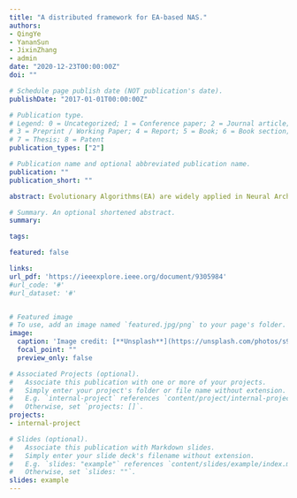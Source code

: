 ```yaml
---
title: "A distributed framework for EA-based NAS."
authors:
- QingYe
- YananSun
- JixinZhang
- admin
date: "2020-12-23T00:00:00Z"
doi: ""

# Schedule page publish date (NOT publication's date).
publishDate: "2017-01-01T00:00:00Z"

# Publication type.
# Legend: 0 = Uncategorized; 1 = Conference paper; 2 = Journal article;
# 3 = Preprint / Working Paper; 4 = Report; 5 = Book; 6 = Book section;
# 7 = Thesis; 8 = Patent
publication_types: ["2"]

# Publication name and optional abbreviated publication name.
publication: ""
publication_short: ""

abstract: Evolutionary Algorithms(EA) are widely applied in Neural Architecture Search(NAS) and have achieved appealing results. Different EA-based NAS algorithms may utilize different encoding schemes for network representation, while they have the same workflow (i.e., the initialization of the population, individual evaluation, and evolution). Because each individual needs complete training and validation on the target dataset, the EA-based NAS always consumes significant computation and time inevitably, which results in the bottleneck of this approach. To ameliorate this issue, this paper proposes a distributed framework to boost the computing of the EA-based NAS. This framework is a server/worker model where the server distributes individuals, collects the validated individuals and hosts the evolution operations. Meanwhile, the most time-consuming phase (i.e., individual evaluation) is allocated to the computational workers. Additionally, a new packet structure of the message delivered in the cluster is designed to encapsulate various network representation of different EA-based NAS algorithms. We design an EA-based NAS algorithm as a sample to investigate the effectiveness of the proposed framework. Extensive experiments are performed on an illustrative cluster with different scales, and the results reveal that the framework can achieve a nearly linear reduction of the training time with the increase of the computational workers.

# Summary. An optional shortened abstract.
summary:

tags:

featured: false

links:
url_pdf: 'https://ieeexplore.ieee.org/document/9305984'
#url_code: '#'
#url_dataset: '#'


# Featured image
# To use, add an image named `featured.jpg/png` to your page's folder. 
image:
  caption: 'Image credit: [**Unsplash**](https://unsplash.com/photos/s9CC2SKySJM)'
  focal_point: ""
  preview_only: false

# Associated Projects (optional).
#   Associate this publication with one or more of your projects.
#   Simply enter your project's folder or file name without extension.
#   E.g. `internal-project` references `content/project/internal-project/index.md`.
#   Otherwise, set `projects: []`.
projects:
- internal-project

# Slides (optional).
#   Associate this publication with Markdown slides.
#   Simply enter your slide deck's filename without extension.
#   E.g. `slides: "example"` references `content/slides/example/index.md`.
#   Otherwise, set `slides: ""`.
slides: example
---
```

